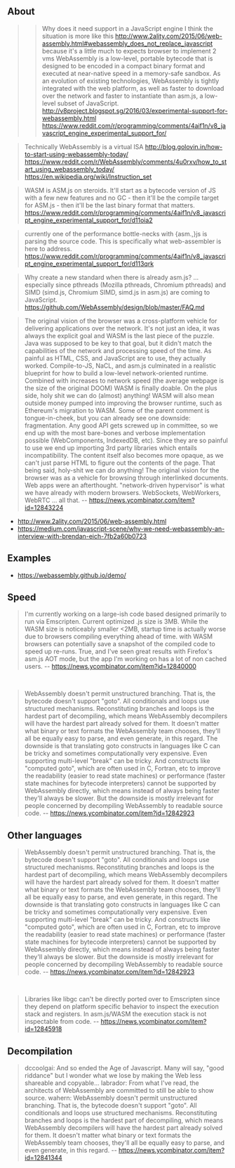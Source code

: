 ## About

>> Why does it need support in a JavaScript engine
> I think the situation is more like this http://www.2ality.com/2015/06/web-assembly.html#webassembly_does_not_replace_javascript
> because it's a little much to expects browser to implement 2 vms
> WebAssembly is a low-level, portable bytecode that is designed to be encoded in a compact binary format and executed at near-native speed in a memory-safe sandbox. As an evolution of existing technologies, WebAssembly is tightly integrated with the web platform, as well as faster to download over the network and faster to instantiate than asm.js, a low-level subset of JavaScript.
> http://v8project.blogspot.sg/2016/03/experimental-support-for-webassembly.html
> https://www.reddit.com/r/programming/comments/4aif1n/v8_javascript_engine_experimental_support_for/

> Technically WebAssembly is a virtual ISA
> http://blog.golovin.in/how-to-start-using-webassembly-today/
> https://www.reddit.com/r/WebAssembly/comments/4u0rxv/how_to_start_using_webassembly_today/
> https://en.wikipedia.org/wiki/Instruction_set

> WASM is ASM.js on steroids. It'll start as a bytecode version of JS with a few new features and no GC - then it'll be the compile target for ASM.js - then it'll be the last binary format that matters.
> https://www.reddit.com/r/programming/comments/4aif1n/v8_javascript_engine_experimental_support_for/d11oia2

> currently one of the performance bottle-necks with {asm.,}js is parsing the source code. This is specifically what web-assembler is here to address.
> https://www.reddit.com/r/programming/comments/4aif1n/v8_javascript_engine_experimental_support_for/d113qrk

> Why create a new standard when there is already asm.js?
> ... especially since pthreads (Mozilla pthreads, Chromium pthreads) and SIMD (simd.js, Chromium SIMD, simd.js in asm.js) are coming to JavaScript.
> https://github.com/WebAssembly/design/blob/master/FAQ.md

> The original vision of the browser was a cross-platform vehicle for delivering applications over the network. It's not just an idea, it was always the explicit goal and WASM is the last piece of the puzzle.
Java was supposed to be key to that goal, but it didn't match the capabilities of the network and processing speed of the time. As painful as HTML, CSS, and JavaScript are to use, they actually worked.
Compile-to-JS, NaCL, and asm.js culminated in a realistic blueprint for how to build a low-level network-oriented runtime. Combined with increases to network speed (the average webpage is the size of the original DOOM) WASM is finally doable.
On the plus side, holy shit we can do (almost) anything! WASM will also mean outside money pumped into improving the browser runtime, such as Ethereum's migration to WASM.
Some of the parent comment is tongue-in-cheek, but you can already see one downside: fragmentation. Any good API gets screwed up in committee, so we end up with the most bare-bones and verbose implementation possible (WebComponents, IndexedDB, etc). Since they are so painful to use we end up importing 3rd party libraries which entails incompatibility. The content itself also becomes more opaque, as we can't just parse HTML to figure out the contents of the page.
That being said, holy-shit we can do anything!
> The original vision for the browser was as a vehicle for browsing through interlinked documents. Web apps were an afterthought.
> "network-driven hypervisor" is what we have already with modern browsers. WebSockets, WebWorkers, WebRTC ... all that.
> -- https://news.ycombinator.com/item?id=12843224

- http://www.2ality.com/2015/06/web-assembly.html
- https://medium.com/javascript-scene/why-we-need-webassembly-an-interview-with-brendan-eich-7fb2a60b0723

## Examples

- https://webassembly.github.io/demo/

## Speed

> I'm currently working on a large-ish code based designed primarily to run via Emscripten. Current optimized .js size is 3MB. While the WASM size is noticeably smaller <2MB, startup time is actually worse due to browsers compiling everything ahead of time.
> with WASM browsers can potentially save a snapshot of the compiled code to speed up re-runs.
> True, and I've seen great results with Firefox's asm.js AOT mode, but the app I'm working on has a lot of non cached users.
> -- https://news.ycombinator.com/item?id=12840000

<br>

> WebAssembly doesn't permit unstructured branching. That is, the bytecode doesn't support "goto". All conditionals and loops use structured mechanisms. Reconstituting branches and loops is the hardest part of decompiling, which means WebAssembly decompilers will have the hardest part already solved for them. It doesn't matter what binary or text formats the WebAssembly team chooses, they'll all be equally easy to parse, and even generate, in this regard.
> The downside is that translating goto constructs in languages like C can be tricky and sometimes computationally very expensive. Even supporting multi-level "break" can be tricky. And constructs like "computed goto", which are often used in C, Fortran, etc to improve the readability (easier to read state machines) or performance (faster state machines for bytecode interpreters) cannot be supported by WebAssembly directly, which means instead of always being faster they'll always be slower.
> But the downside is mostly irrelevant for people concerned by decompiling WebAssembly to readable source code.
> -- https://news.ycombinator.com/item?id=12842923

## Other languages

> WebAssembly doesn't permit unstructured branching. That is, the bytecode doesn't support "goto". All conditionals and loops use structured mechanisms. Reconstituting branches and loops is the hardest part of decompiling, which means WebAssembly decompilers will have the hardest part already solved for them. It doesn't matter what binary or text formats the WebAssembly team chooses, they'll all be equally easy to parse, and even generate, in this regard.
> The downside is that translating goto constructs in languages like C can be tricky and sometimes computationally very expensive. Even supporting multi-level "break" can be tricky. And constructs like "computed goto", which are often used in C, Fortran, etc to improve the readability (easier to read state machines) or performance (faster state machines for bytecode interpreters) cannot be supported by WebAssembly directly, which means instead of always being faster they'll always be slower.
> But the downside is mostly irrelevant for people concerned by decompiling WebAssembly to readable source code.
> -- https://news.ycombinator.com/item?id=12842923

<br>

> Libraries like libgc can't be directly ported over to Emscripten since they depend on platform specific behavior to inspect the execution stack and registers.
In asm.js/WASM the execution stack is not inspectable from code.
> -- https://news.ycombinator.com/item?id=12845918

## Decompilation

> dccoolgai: And so ended the Age of Javascript. Many will say, "good riddance" but I wonder what we lose by making the Web less shareable and copyable...
> labrador: From what I've read, the architects of WebAssembly are committed to still be able to show source.
> wahern: WebAssembly doesn't permit unstructured branching. That is, the bytecode doesn't support "goto". All conditionals and loops use structured mechanisms. Reconstituting branches and loops is the hardest part of decompiling, which means WebAssembly decompilers will have the hardest part already solved for them. It doesn't matter what binary or text formats the WebAssembly team chooses, they'll all be equally easy to parse, and even generate, in this regard.
> -- https://news.ycombinator.com/item?id=12841344
